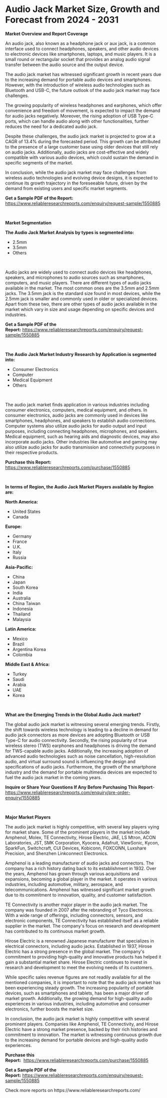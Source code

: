 <p><h1>Audio Jack Market Size, Growth and Forecast from 2024 - 2031</h1></p><p><strong>Market Overview and Report Coverage</strong></p>
<p><p>An audio jack, also known as a headphone jack or aux jack, is a common interface used to connect headphones, speakers, and other audio devices to electronic devices like smartphones, laptops, and music players. It is a small round or rectangular socket that provides an analog audio signal transfer between the audio source and the output device.</p><p>The audio jack market has witnessed significant growth in recent years due to the increasing demand for portable audio devices and smartphones. However, with the introduction of wireless audio technologies such as Bluetooth and USB-C, the future outlook of the audio jack market may face challenges.</p><p>The growing popularity of wireless headphones and earphones, which offer convenience and freedom of movement, is expected to impact the demand for audio jacks negatively. Moreover, the rising adoption of USB Type-C ports, which can handle audio along with other functionalities, further reduces the need for a dedicated audio jack.</p><p>Despite these challenges, the audio jack market is projected to grow at a CAGR of 13.4% during the forecasted period. This growth can be attributed to the presence of a large customer base using older devices that still rely on audio jacks. Additionally, audio jacks are cost-effective and widely compatible with various audio devices, which could sustain the demand in specific segments of the market.</p><p>In conclusion, while the audio jack market may face challenges from wireless audio technologies and evolving device designs, it is expected to continue its growth trajectory in the foreseeable future, driven by the demand from existing users and specific market segments.</p></p>
<p><strong>Get a Sample PDF of the Report:</strong> <a href="https://www.reliableresearchreports.com/enquiry/request-sample/1550885">https://www.reliableresearchreports.com/enquiry/request-sample/1550885</a></p>
<p>&nbsp;</p>
<p><strong>Market Segmentation</strong></p>
<p><strong>The Audio Jack Market Analysis by types is segmented into:</strong></p>
<p><ul><li>2.5mm</li><li>3.5mm</li><li>Others</li></ul></p>
<p>&nbsp;</p>
<p><p>Audio jacks are widely used to connect audio devices like headphones, speakers, and microphones to audio sources such as smartphones, computers, and music players. There are different types of audio jacks available in the market. The most common ones are the 3.5mm and 2.5mm jacks. The 3.5mm jack is the standard size found in most devices, while the 2.5mm jack is smaller and commonly used in older or specialized devices. Apart from these two, there are other types of audio jacks available in the market which vary in size and usage depending on specific devices and industries.</p></p>
<p><strong>Get a Sample PDF of the Report:</strong>&nbsp;<a href="https://www.reliableresearchreports.com/enquiry/request-sample/1550885">https://www.reliableresearchreports.com/enquiry/request-sample/1550885</a></p>
<p>&nbsp;</p>
<p><strong>The Audio Jack Market Industry Research by Application is segmented into:</strong></p>
<p><ul><li>Consumer Electronics</li><li>Computer</li><li>Medical Equipment</li><li>Others</li></ul></p>
<p>&nbsp;</p>
<p><p>The audio jack market finds application in various industries including consumer electronics, computers, medical equipment, and others. In consumer electronics, audio jacks are commonly used in devices like smartphones, headphones, and speakers to establish audio connections. Computer systems also utilize audio jacks for audio output and input purposes, including connecting headphones, microphones, and speakers. Medical equipment, such as hearing aids and diagnostic devices, may also incorporate audio jacks. Other industries like automotive and gaming may also utilize audio jacks for audio transmission and connectivity purposes in their respective products.</p></p>
<p><strong>Purchase this Report:</strong>&nbsp; <a href="https://www.reliableresearchreports.com/purchase/1550885">https://www.reliableresearchreports.com/purchase/1550885</a></p>
<p>&nbsp;</p>
<p><strong>In terms of Region, the Audio Jack Market Players available by Region are:</strong></p>
<p>
    <p> <strong> North America: </strong>
        <ul>
            <li>United States</li>
            <li>Canada</li>
        </ul>
        </p> 
    <p> <strong> Europe: </strong>
        <ul>
            <li>Germany</li>
            <li>France</li>
            <li>U.K.</li>
            <li>Italy</li>
            <li>Russia</li>
        </ul>
        </p> 
    <p> <strong> Asia-Pacific: </strong>
        <ul>
            <li>China</li>
            <li>Japan</li>
            <li>South Korea</li>
            <li>India</li>
            <li>Australia</li>
            <li>China Taiwan</li>
            <li>Indonesia</li>
            <li>Thailand</li>
            <li>Malaysia</li>
        </ul>
        </p> 
    <p> <strong> Latin America: </strong>
        <ul>
            <li>Mexico</li>
            <li>Brazil</li>
            <li>Argentina Korea</li>
            <li>Colombia</li>
        </ul>
        </p> 
    <p> <strong> Middle East & Africa: </strong>
        <ul>
            <li>Turkey</li>
            <li>Saudi</li>
            <li>Arabia</li>
            <li>UAE</li>
            <li>Korea</li>
        </ul>
    </p>
    </p>
<p>&nbsp;</p>
<p><strong>What are the Emerging Trends in the Global Audio Jack market?</strong></p>
<p><p>The global audio jack market is witnessing several emerging trends. Firstly, the shift towards wireless technology is leading to a decline in demand for audio jack connectors as more devices are adopting Bluetooth or USB Type-C for audio connectivity. Secondly, the rising popularity of true wireless stereo (TWS) earphones and headphones is driving the demand for TWS-capable audio jacks. Additionally, the increasing adoption of advanced audio technologies such as noise cancellation, high-resolution audio, and virtual surround sound is influencing the design and specifications of audio jacks. Furthermore, the growth of the smartphone industry and the demand for portable multimedia devices are expected to fuel the audio jack market in the coming years.</p></p>
<p><strong>Inquire or Share Your Questions If Any Before Purchasing This Report</strong>- <a href="https://www.reliableresearchreports.com/enquiry/pre-order-enquiry/1550885">https://www.reliableresearchreports.com/enquiry/pre-order-enquiry/1550885</a></p>
<p>&nbsp;</p>
<p><strong>Major Market Players</strong></p>
<p><p>The audio jack market is highly competitive, with several key players vying for market share. Some of the prominent players in the market include Amphenol, Molex, TE Connectivity, Hirose Electric, JAE, LS Mtron, ACON Laboratories, JST, SMK Corporation, Kyocera, Adafruit, ViewSonic, Kycon, SparkFun, Switchcraft, CUI Devices, Kobiconn, FOXCONN, Luxshare Precision, and Shenzhen Linkconnect Electronics.</p><p>Amphenol is a leading manufacturer of audio jacks and connectors. The company has a rich history dating back to its establishment in 1932. Over the years, Amphenol has grown through various acquisitions and expansions, becoming a global player in the market. It operates in various industries, including automotive, military, aerospace, and telecommunications. Amphenol has witnessed significant market growth due to its commitment to innovation, quality, and customer satisfaction.</p><p>TE Connectivity is another major player in the audio jack market. The company was founded in 2007 after the rebranding of Tyco Electronics. With a wide range of offerings, including connectors, sensors, and electronic components, TE Connectivity has established itself as a reliable supplier in the market. The company's focus on research and development has contributed to its continuous market growth.</p><p>Hirose Electric is a renowned Japanese manufacturer that specializes in electrical connectors, including audio jacks. Established in 1937, Hirose Electric has a strong presence in the global market. The company's commitment to providing high-quality and innovative products has helped it gain a substantial market share. Hirose Electric continues to invest in research and development to meet the evolving needs of its customers.</p><p>While specific sales revenue figures are not readily available for all the mentioned companies, it is important to note that the audio jack market has been experiencing steady growth. The increasing popularity of portable devices, such as smartphones and tablets, has been a major driver of market growth. Additionally, the growing demand for high-quality audio experiences in various industries, including automotive and consumer electronics, further boosts the market size.</p><p>In conclusion, the audio jack market is highly competitive with several prominent players. Companies like Amphenol, TE Connectivity, and Hirose Electric have a strong market presence, backed by their rich histories and commitment to innovation. The market is witnessing continuous growth due to the increasing demand for portable devices and high-quality audio experiences.</p></p>
<p><strong>Purchase this Report:</strong>&nbsp;&nbsp;<a href="https://www.reliableresearchreports.com/purchase/1550885">https://www.reliableresearchreports.com/purchase/1550885</a></p>
<p></p>
<p><strong>Get a Sample PDF of the Report:</strong>&nbsp;<a href="https://www.reliableresearchreports.com/enquiry/request-sample/1550885">https://www.reliableresearchreports.com/enquiry/request-sample/1550885</a></p>
<p>Check more reports on https://www.reliableresearchreports.com/</p>
